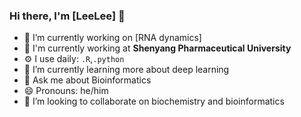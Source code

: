 ### Hi there, I'm [LeeLee] 👋

- 🔭 I’m currently working on [RNA dynamics]
- 🏢 I'm currently working at **Shenyang Pharmaceutical University**
- ⚙️ I use daily: `.R`,`.python`
- 🌱 I’m currently learning more about deep learning
- 💬 Ask me about Bioinformatics
- 😄 Pronouns: he/him
- 👯 I’m looking to collaborate on biochemistry and bioinformatics


<!--
- 📫 How to reach me: 
- ⚡ Fun fact: 
- 🤔 I’m looking for help with
- ⚡ Fun fact:
-->
